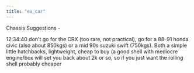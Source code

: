 ```yaml
---
title: "ev_car"
---
```

Chassis Suggestions -

12:34:40 don't go for the CRX (too rare, not practical), go for a 88-91 honda civic (also about 850kgs) or a mid 90s suzuki swift (750kgs). Both a simple little hatchbacks, lightweight, cheap to buy (a good shell with mediocre engine/box will set you back about 2k or so, so if you just want the rolling shell probably cheaper
